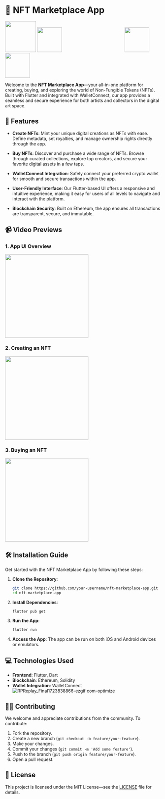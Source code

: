 
# 🎨 NFT Marketplace App
<img src="https://github.com/user-attachments/assets/10dc1666-1b87-4fad-8cf3-5285deffb60a" width="100"/>
<img src="https://github.com/user-attachments/assets/d2408a8e-e659-47d3-9ac7-84b66164b9fa" width="80" style="padding-right: 200px"/>
<img src="https://github.com/user-attachments/assets/60d1b952-0181-48be-9422-962c2476d8d1" width="80"/>
<img src="https://github.com/user-attachments/assets/14beba82-b8ea-434b-89ed-f522f1a5a25c" width="80"/>





Welcome to the **NFT Marketplace App**—your all-in-one platform for creating, buying, and exploring the world of Non-Fungible Tokens (NFTs). Built with Flutter and integrated with WalletConnect, our app provides a seamless and secure experience for both artists and collectors in the digital art space.

## 🚀 Features

- **Create NFTs**: Mint your unique digital creations as NFTs with ease. Define metadata, set royalties, and manage ownership rights directly through the app.
  
- **Buy NFTs**: Discover and purchase a wide range of NFTs. Browse through curated collections, explore top creators, and secure your favorite digital assets in a few taps.
  
- **WalletConnect Integration**: Safely connect your preferred crypto wallet for smooth and secure transactions within the app.

- **User-Friendly Interface**: Our Flutter-based UI offers a responsive and intuitive experience, making it easy for users of all levels to navigate and interact with the platform.

- **Blockchain Security**: Built on Ethereum, the app ensures all transactions are transparent, secure, and immutable.

## 📹 Video Previews

### 1. App UI Overview


<img src="https://github.com/user-attachments/assets/0f226afb-8a67-4454-a2c4-fd0cb52b969e" width="270" style="padding-right: 200px;"/>




### 2. Creating an NFT
<img src="https://github.com/user-attachments/assets/4c8f94d1-069e-42e7-965a-04ca84921b81" width="270" style="padding-right: 200px;"/>

### 3. Buying an NFT

<img src="https://github.com/user-attachments/assets/d56ee9b7-fb61-4a11-9757-4ac75d081015" width="270" style="padding-right: 200px;"/>



## 🛠️ Installation Guide

Get started with the NFT Marketplace App by following these steps:

1. **Clone the Repository**:
    ```bash
    git clone https://github.com/your-username/nft-marketplace-app.git
    cd nft-marketplace-app
    ```

2. **Install Dependencies**:
    ```bash
    flutter pub get
    ```

3. **Run the App**:
    ```bash
    flutter run
    ```

4. **Access the App**:
    The app can be run on both iOS and Android devices or emulators.

## 💻 Technologies Used

- **Frontend**: Flutter, Dart
- **Blockchain**: Ethereum, Solidity
- **Wallet Integration**: WalletConnect
![RPReplay_Final1723838866-ezgif com-optimize](https://github.com/user-attachments/assets/0f226afb-8a67-4454-a2c4-fd0cb52b969e)



## 🧑‍💻 Contributing

We welcome and appreciate contributions from the community. To contribute:

1. Fork the repository.
2. Create a new branch (`git checkout -b feature/your-feature`).
3. Make your changes.
4. Commit your changes (`git commit -m 'Add some feature'`).
5. Push to the branch (`git push origin feature/your-feature`).
6. Open a pull request.

## 📜 License

This project is licensed under the MIT License—see the [LICENSE](LICENSE) file for details.
